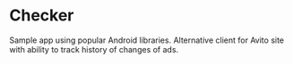 Checker
=======

Sample app using popular Android libraries. Alternative client for Avito site with ability to track history of changes of ads.